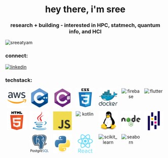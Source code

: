 <h1 align="center">hey there, i'm sree</h1>
<h3 align="center">research + building - interested in HPC, statmech, quantum info, and HCI</h3>

<p align="left">
  <img src="https://komarev.com/ghpvc/?username=sreeatyam&label=Profile%20views&color=0e75b6&style=flat"
       alt="sreeatyam" />
</p>

<h3 align="left">connect:</h3>
<p align="left">
  <a href="https://linkedin.com/in/sreeatyam" target="_blank" rel="noreferrer">
    <img src="https://raw.githubusercontent.com/rahuldkjain/github-profile-readme-generator/master/src/images/icons/Social/linked-in-alt.svg"
         alt="linkedin" width="40" height="40" />
  </a>
</p>

<h3 align="left">techstack:</h3>
<div align="center" style="display:flex; justify-content:center; flex-wrap:wrap; gap:12px;">
  <img src="https://raw.githubusercontent.com/devicons/devicon/master/icons/amazonwebservices/amazonwebservices-original-wordmark.svg"
       alt="aws" style="width:60px; height:60px;" />
  <img src="https://raw.githubusercontent.com/devicons/devicon/master/icons/cplusplus/cplusplus-original.svg"
       alt="cplusplus" style="width:60px; height:60px;" />
  <img src="https://raw.githubusercontent.com/devicons/devicon/master/icons/csharp/csharp-original.svg"
       alt="csharp" style="width:60px; height:60px;" />
  <img src="https://raw.githubusercontent.com/devicons/devicon/master/icons/css3/css3-original-wordmark.svg"
       alt="css3" style="width:60px; height:60px;" />
  <img src="https://raw.githubusercontent.com/devicons/devicon/master/icons/docker/docker-original-wordmark.svg"
       alt="docker" style="width:60px; height:60px;" />
  <img src="https://www.vectorlogo.zone/logos/firebase/firebase-icon.svg"
       alt="firebase" style="width:60px; height:60px;" />
  <img src="https://www.vectorlogo.zone/logos/flutterio/flutterio-icon.svg"
       alt="flutter" style="width:60px; height:60px;" />
  <img src="https://raw.githubusercontent.com/devicons/devicon/master/icons/html5/html5-original-wordmark.svg"
       alt="html5" style="width:60px; height:60px;" />
  <img src="https://raw.githubusercontent.com/devicons/devicon/master/icons/java/java-original.svg"
       alt="java" style="width:60px; height:60px;" />
  <img src="https://raw.githubusercontent.com/devicons/devicon/master/icons/javascript/javascript-original.svg"
       alt="javascript" style="width:60px; height:60px;" />
  <img src="https://www.vectorlogo.zone/logos/kotlinlang/kotlinlang-icon.svg"
       alt="kotlin" style="width:60px; height:60px;" />
  <img src="https://raw.githubusercontent.com/devicons/devicon/master/icons/linux/linux-original.svg"
       alt="linux" style="width:60px; height:60px;" />
  <img src="https://raw.githubusercontent.com/devicons/devicon/master/icons/nodejs/nodejs-original-wordmark.svg"
       alt="nodejs" style="width:60px; height:60px;" />
  <img src="https://raw.githubusercontent.com/devicons/devicon/2ae2a900d2f041da66e950e4d48052658d850630/icons/pandas/pandas-original.svg"
       alt="pandas" style="width:60px; height:60px;" />
  <img src="https://raw.githubusercontent.com/devicons/devicon/master/icons/postgresql/postgresql-original-wordmark.svg"
       alt="postgresql" style="width:60px; height:60px;" />
  <img src="https://raw.githubusercontent.com/devicons/devicon/master/icons/python/python-original.svg"
       alt="python" style="width:60px; height:60px;" />
  <img src="https://raw.githubusercontent.com/devicons/devicon/master/icons/react/react-original-wordmark.svg"
       alt="react" style="width:60px; height:60px;" />
  <img src="https://upload.wikimedia.org/wikipedia/commons/0/05/Scikit_learn_logo_small.svg"
       alt="scikit_learn" style="width:60px; height:60px;" />
  <img src="https://seaborn.pydata.org/_images/logo-mark-lightbg.svg"
       alt="seaborn" style="width:60px; height:60px;" />
</div>